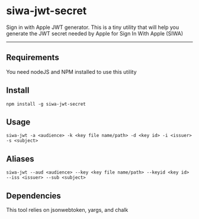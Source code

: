 # siwa-jwt-secret

Sign in with Apple JWT generator. This is a tiny utility that will help you generate the JWT secret needed by Apple for Sign In With Apple (SIWA)

---

## Requirements

You need nodeJS and NPM installed to use this utility

## Install

    npm install -g siwa-jwt-secret

## Usage

    siwa-jwt -a <audience> -k <key file name/path> -d <key id> -i <issuer> -s <subject>

## Aliases

    siwa-jwt --aud <audience> --key <key file name/path> --keyid <key id> --iss <issuer> --sub <subject>

## Dependencies

This tool relies on jsonwebtoken, yargs, and chalk
